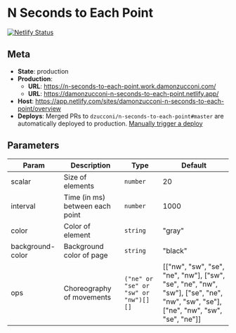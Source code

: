 # N Seconds to Each Point

[![Netlify Status](https://api.netlify.com/api/v1/badges/18d119d6-521a-4b91-8369-28b7e96e4cc1/deploy-status)](https://app.netlify.com/sites/damonzucconi-n-seconds-to-each-point/deploys)

## Meta

- **State**: production
- **Production**:
  - **URL**: https://n-seconds-to-each-point.work.damonzucconi.com/
  - **URL**: https://damonzucconi-n-seconds-to-each-point.netlify.app/
- **Host**: https://app.netlify.com/sites/damonzucconi-n-seconds-to-each-point/overview
- **Deploys**: Merged PRs to `dzucconi/n-seconds-to-each-point#master` are automatically deployed to production. [Manually trigger a deploy](https://app.netlify.com/sites/damonzucconi-n-seconds-to-each-point/deploys)

## Parameters

| Param            | Description                     | Type                                 | Default                                                                                                                          |
| ---------------- | ------------------------------- | ------------------------------------ | -------------------------------------------------------------------------------------------------------------------------------- |
| scalar           | Size of elements                | `number`                             | 20                                                                                                                               |
| interval         | Time (in ms) between each point | `number`                             | 1000                                                                                                                             |
| color            | Color of element                | `string`                             | "gray"                                                                                                                           |
| background-color | Background color of page        | `string`                             | "black"                                                                                                                          |
| ops              | Choreography of movements       | `("ne" or "se" or "sw" or "nw")[][]` | [["nw", "sw", "se", "ne", "nw"], ["sw", "se", "ne", "nw", "sw"], ["se", "ne", "nw", "sw", "se"], ["ne", "nw", "sw", "se", "ne"]] |
